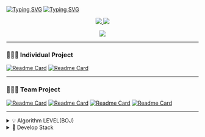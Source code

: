 [![Typing SVG](https://readme-typing-svg.herokuapp.com?font=Roboto+Condensed&color=%23000000&size=50&center=true&vCenter=true&width=1200&height=70&lines=%F0%9F%99%8B%F0%9F%8F%BB+SeungHoon's+GITHUB)](https://github.com/CodingLeeSeungHoon)
[![Typing SVG](https://readme-typing-svg.herokuapp.com?font=Playfair+Display&color=%23000000&size=25&center=true&vCenter=true&width=1200&height=30&lines=I+want+to+be+a+Backend-Engineer+who+knows+A.I+well)](https://github.com/CodingLeeSeungHoon)

<p align="center">
  <a href="https://blog.naver.com/free_minkya" target="_blank">
      <img src="https://img.shields.io/badge/PORTFOLIO-000000?style=for-the-badge&logo=blog&logoColor=white"> 
  </a>
  
  <a href="https://codingleeseunghoon.notion.site/SeungHoon-Lee-f73fdb0e3fe84c37a07c2308e9caa336" target="_blank">
      <img src="https://img.shields.io/badge/RESUME-000000?style=for-the-badge&logo=blog&logoColor=white"> 
  </a>
</p>

<p align="center">
  <a href="https://hits.seeyoufarm.com"><img src="https://hits.seeyoufarm.com/api/count/incr/badge.svg?url=https%3A%2F%2Fgithub.com%2FCodingLeeSeungHoon%2F&count_bg=%23989898&title_bg=%23555555&icon=swarm.svg&icon_color=%23FFFFFF&title=hits&edge_flat=false"/>
  </a>
</p>



---
### 🧑🏻‍💻 Individual Project
[![Readme Card](https://github-readme-stats.vercel.app/api/pin/?username=CodingLeeSeungHoon&repo=Python_Algorithm_TeamNote)](https://github.com/CodingLeeSeungHoon/Python_Algorithm_TeamNote)
[![Readme Card](https://github-readme-stats.vercel.app/api/pin/?username=CodingLeeSeungHoon&repo=JPABulkInsertAnalysis)]( https://github.com/CodingLeeSeungHoon/JPABulkInsertAnalysis)

---
### 🧑🏻‍💻 Team Project
[![Readme Card](https://github-readme-stats.vercel.app/api/pin/?username=CodingLeeSeungHoon&repo=HairLossDetection)](https://github.com/CodingLeeSeungHoon/HairLossDetection)
[![Readme Card](https://github-readme-stats.vercel.app/api/pin/?username=CodingLeeSeungHoon&repo=gazuaProject)](https://github.com/CodingLeeSeungHoon/gazuaProject)
[![Readme Card](https://github-readme-stats.vercel.app/api/pin/?username=CodingLeeSeungHoon&repo=StockPricePredictor)](https://github.com/CodingLeeSeungHoon/StockPricePredictor)
[![Readme Card](https://github-readme-stats.vercel.app/api/pin/?username=CodingLeeSeungHoon&repo=NewsTitleMaker)](https://github.com/CodingLeeSeungHoon/NewsTitleMaker)

---

<details>
  <summary>💡 Algorithm LEVEL(BOJ) </summary>
  
 [![Solved.ac tier](http://mazassumnida.wtf/api/v2/generate_badge?boj=free_minkya)](https://solved.ac/free_minkya)  

</details>
<details>
  <summary> 💎 Develop Stack </summary>
  
 ```
  Not updated.
 ```

</details>
